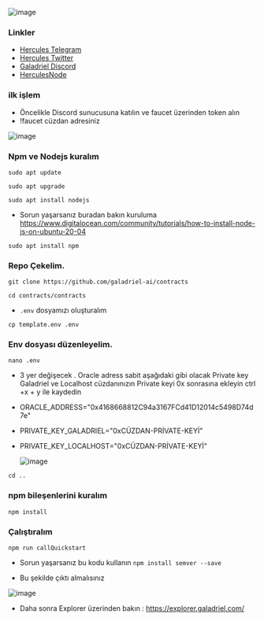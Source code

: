 ![image](https://github.com/HerculesNode/Galadriel-deploy/assets/101635385/6745e666-1807-4348-af32-187eddb3db46)


### Linkler
 * [Hercules Telegram](https://t.me/HerculesNode)
 * [Hercules Twitter](https://twitter.com/Herculesnode)
 * [Galadriel Discord](https://discord.gg/galadriel)
 * [HerculesNode](https://herculesnode.xyz)


### ilk işlem

- Öncelikle Discord sunucusuna katılın ve faucet üzerinden token alın
- !faucet cüzdan adresiniz

![image](https://github.com/HerculesNode/Galadriel-deploy/assets/101635385/f21999c0-f7b1-4f71-8b02-a6b5b3a78f0a)


### Npm ve Nodejs kuralım

```shell
sudo apt update
```

```shell
sudo apt upgrade
```

```shell
sudo apt install nodejs
```

- Sorun yaşarsanız buradan bakın kuruluma
https://www.digitalocean.com/community/tutorials/how-to-install-node-js-on-ubuntu-20-04

```shell
sudo apt install npm
```

### Repo Çekelim.

```shell
git clone https://github.com/galadriel-ai/contracts
```

```shell
cd contracts/contracts
```

- `.env` dosyamızı oluşturalım

```shell
cp template.env .env
```

### Env dosyası düzenleyelim.

```shell
nano .env
```
- 3 yer değişecek . Oracle adress sabit aşağıdaki gibi olacak Private key Galadriel ve Localhost cüzdanınızın Private keyi 0x sonrasına ekleyin ctrl +x + y ile kaydedin

- ORACLE_ADDRESS="0x4168668812C94a3167FCd41D12014c5498D74d7e"
- PRIVATE_KEY_GALADRIEL="0xCÜZDAN-PRİVATE-KEYİ"
- PRIVATE_KEY_LOCALHOST="0xCÜZDAN-PRİVATE-KEYİ"

  ![image](https://github.com/HerculesNode/Galadriel-deploy/assets/101635385/5ea16bf1-fdd0-4795-abac-b0f0f7109a3d)


```shell
cd ..
```

### npm bileşenlerini kuralım

```shell
npm install
```

### Çalıştıralım

```shell
npm run callQuickstart
```

- Sorun yaşarsanız bu kodu kullanın `npm install semver --save`

- Bu şekilde çıktı almalısınız 

![image](https://github.com/HerculesNode/Galadriel-deploy/assets/101635385/d1bccc2f-c871-436c-8391-98a643f754ee)


- Daha sonra Explorer üzerinden bakın :
https://explorer.galadriel.com/


